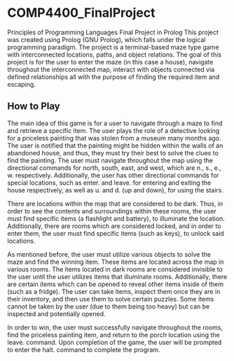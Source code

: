 # COMP4400_FinalProject
Principles of Programming Languages Final Project in Prolog
This project was created using Prolog (GNU Prolog), which falls under the logical programming paradigm. The project is a terminal-based maze type game with interconnected locations, paths, and object relations. The goal of this project is for the user to enter the maze (in this case a house), navigate throughout the interconnected map, interact with objects connected via defined relationships all with the purpose of finding the required item and escaping. 

## How to Play
The main idea of this game is for a user to navigate through a maze to find and retrieve a specific item. The user plays the role of a detective looking for a priceless painting that was stolen from a museum many months ago. The user is notified that the painting might be hidden within the walls of an abandoned house, and thus, they must try their best to solve the clues to find the painting. The user must navigate throughout the map using the directional commands for north, south, east, and west, which are n., s., e., w. respectively. Additionally, the user has other directional commands for special locations, such as enter. and leave. for entering and exiting the house respectively, as well as u. and d. (up and down), for using the stairs. 

There are locations within the map that are considered to be dark. Thus, in order to see the contents and surroundings within these rooms, the user must find specific items (a flashlight and battery), to illuminate the location. Additionally, there are rooms which are considered locked, and in order to enter them, the user must find specific items (such as keys), to unlock said locations. 

As mentioned before, the user must utilize various objects to solve the maze and find the winning item. These items are located across the map in various rooms. The items located in dark rooms are considered invisible to the user until the user utilizes items that illuminate rooms. Additionally, there are certain items which can be opened to reveal other items inside of them (such as a fridge). The user can take items, inspect them once they are in their inventory, and then use them to solve certain puzzles. Some items cannot be taken by the user (due to them being too heavy) but can be inspected and potentially opened. 

In order to win, the user must successfully navigate throughout the rooms, find the priceless painting item, and return to the porch location using the leave. command. Upon completion of the game, the user will be prompted to enter the halt. command to complete the program. 
